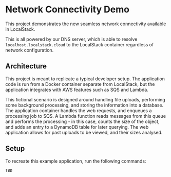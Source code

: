 # Network Connectivity Demo

This project demonstrates the new seamless network connectivity available in LocalStack.

This is all powered by our DNS server, which is able to resolve `localhost.localstack.cloud` to the LocalStack container regardless of network configuration.

## Architecture

This project is meant to replicate a typical developer setup.
The application code is run from a Docker container separate from LocalStack, but the application integrates with AWS features such as SQS and Lambda.

This fictional scenario is designed around handling file uploads, performing some background processing, and storing the information into a database.
The application container handles the web requests, and enqueues a processing job to SQS.
A Lambda function reads messages from this queue and performs the processing - in this case, counts the size of the object, and adds an entry to a DynamoDB table for later querying.
The web application allows for past uploads to be viewed, and their sizes analysed.

## Setup

To recreate this example application, run the following commands:

```
TBD
```


